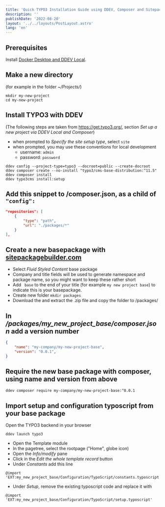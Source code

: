 ```yaml
---
title: 'Quick TYPO3 Installation Guide using DDEV, Composer and Sitepackagebuilder'
description: ''
publishDate: '2022-08-20'
layout: '../../layouts/PostLayout.astro'
lang: 'en'
---
```


## Prerequisites

Install [Docker Desktop and DDEV Local](https://ddev.readthedocs.io/en/stable/users/install/).

## Make a new directory 
(for example in the folder *~/Projects/*)  

```shell
mkdir my-new-project
cd my-new-project
```

## Install TYPO3 with DDEV  

(The following steps are taken from https://get.typo3.org/, section *Set up a new project via DDEV Local and Composer*)  
- when prompted to *Specify the site setup type*, select `site`  
- when prompted, you may use these conventions for local development  
  - username: `admin`  
  - password: `password`  
  
```shell
ddev config --project-type=typo3 --docroot=public --create-docroot
ddev composer create --no-install "typo3/cms-base-distribution:^11.5"
ddev composer install
ddev typo3cms install:setup
```

## Add this snippet to /composer.json, as a child of `"config":`  

```json
"repositories": [
	{
		"type": "path",
		"url": "./packages/*"
	}
],
```
## Create a new basepackage with [sitepackagebuilder.com](https://www.sitepackagebuilder.com/new/)

- Select *Fluid Styled Content* base package  
- Company and title fields will be used to generate namespace and package name, so you might want to keep these rather short  
- Add ` base` to the end of your title (for example `my new project base`) to indicate this is your basepackage.  
- Create new folder `mkdir packages`  
- Download the and extract the .zip file and copy the folder to /packages/  
  
## In */packages/my_new_project_base/composer.json* add a version number  
 
```json
{
	"name": "my-company/my-new-project-base",
	"version": "0.0.1",
}
```

## Require the new base package with composer, using name and version from above  
 
```bash
ddev composer require my-company/my-new-project-base:^0.0.1
```

## Import setup and configuration typoscript from your base package  

Open the TYPO3 backend in your browser  

```shell
ddev launch typo3
```

- Open the Template module  
- In the pagetree, select the rootpage ("Home", globe icon)  
- Open the *Info/modify* pane  
- Click in the *Edit the whole template record* button  
- Under *Constants* add this line  
  
```typoscript
@import 'EXT:my_new_project_base/Configuration/TypoScript/constants.typoscript'
```

- Under *Setup*, remove the existing typoscript code and replace it with  

```typoscript
@import 'EXT:my_new_project_base/Configuration/TypoScript/setup.typoscript'
```